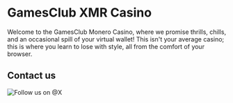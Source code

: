# GamesClub XMR Casino
Welcome to the GamesClub Monero Casino, where we promise thrills, chills, and an occasional spill of your virtual wallet! This isn't your average casino; this is where you learn to lose with style, all from the comfort of your browser.


## Contact us
![Follow us on @X](https://pbs.twimg.com/profile_images/705029914957889537/YzznZEjZ_400x400.jpg)
